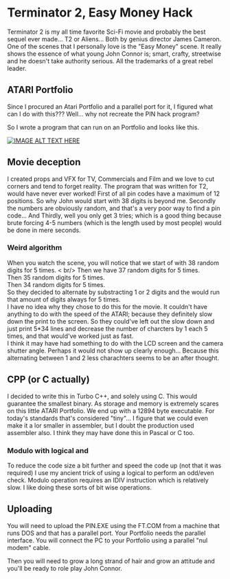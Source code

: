 # Terminator 2, Easy Money Hack

Terminator 2 is my all time favorite Sci-Fi movie and probably the best sequel ever made... T2 or Aliens... Both by genius director James Cameron.
One of the scenes that I personally love is the "Easy Money" scene. It really shows the essence of what young John Connor is; smart, crafty, streetwise and he doesn't take authority serious. All the trademarks of a great rebel leader.

## ATARI Portfolio
Since I procured an Atari Portfolio and a parallel port for it, I figured what can I do with this???
Well... why not recreate the PIN hack program?

So I wrote a program that can run on an Portfolio and looks like this.

[![IMAGE ALT TEXT HERE](https://img.youtube.com/vi/yB82FNPoiPM/0.jpg)](https://www.youtube.com/watch?v=yB82FNPoiPM)

## Movie deception
I created props and VFX for TV, Commercials and Film and we love to cut corners and tend to forget reality.
The program that was written for T2, would have never ever worked!
First of all pin codes have a maximum of 12 positions. So why John would start with 38 digits is beyond me.
Secondly the numbers are obviously random, and that's a very poor way to find a pin code...
And Thirdly, well you only get 3 tries; which is a good thing because brute forcing 4-5 numbers (which is the length used by most people) would be done in mere seconds.

### Weird algorithm
When you watch the scene, you will notice that we start of with 38 random digits for 5 times. < br/>
Then we have 37 random digits for 5 times. <br />
Then 35 random digits for 5 times. <br />
Then 34 random digits for 5 times. <br />
So they decided to alternate by substracting 1 or 2 digits and the would run that amount of digits always for 5 times.<br />
I have no idea why they chose to do this for the movie. It couldn't have anything to do with the speed of the ATARI; because they definitely slow down the print to the screen. So they could've left out the slow down and just print 5*34 lines and decrease the number of charcters by 1 each 5 times, and that would've worked just as fast.<br />
I think it may have had something to do with the LCD screen and the camera shutter angle. Perhaps it would not show up clearly enough... Because this alternating between 1 and 2 less charachters seems to be an after thought.

## CPP (or C actually)
I decided to write this in Turbo C++, and solely using C. This would guarantee the smallest binary. As storage and memory is extremely scares on this little ATARI Portfolio.
We end up with a 12894 byte executable. For today's standards that's considered "tiny"... I figure that we could even make it a lor smaller in assembler, but I doubt the production used assembler also. I think they may have done this in Pascal or C too.

### Modulo with logical and
To reduce the code size a bit further and speed the code up (not that it was required) I use my ancient trick of using a logical to perform an odd/even check. Modulo operation requires an IDIV instruction which is relatively slow. I like doing these sorts of bit wise operations.

## Uploading
You will need to upload the PIN.EXE using the FT.COM from a machine that runs DOS and that has a parallel port.
Your Portfolio needs the parallel interface.
You will connect the PC to your Portfolio using a parallel "nul modem" cable.

Then you will need to grow a long strand of hair and grow an attitude and you'll be ready to role play John Connor.

